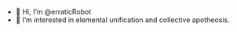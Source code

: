 - 👋 Hi, I’m @erraticRobot
- 👀 I’m interested in elemental unification and collective apotheosis.

<!---
erraticRobot/erraticRobot is a ✨ special ✨ repository because its `README.md` (this file) appears on your GitHub profile.
You can click the Preview link to take a look at your changes.
--->
